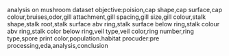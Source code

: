 analysis on mushroom dataset
objective:poision,cap shape,cap surface,cap colour,bruises,odor,gill attachment,gill spacing,gill size,gill colour,stalk shape,stalk root,stalk surface abv ring,stalk surface below ring,stalk colour abv ring,stalk color below ring,veil type,veil color,ring number,ring type,spore print color,population.habitat
procuder:pre processing,eda,analysis,conclusion
